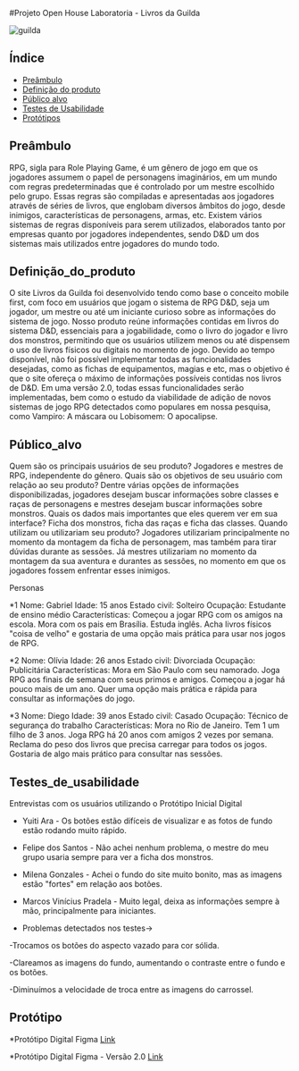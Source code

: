 #Projeto Open House Laboratoria - Livros da Guilda

![guilda](https://user-images.githubusercontent.com/46815021/61192972-8cd75580-a68e-11e9-9dea-69dca3e01d95.jpg)

## Índice

* [Preâmbulo](#preâmbulo)
* [Definição do produto](#definição_do_produto)
* [Público alvo](#público_alvo)
* [Testes de Usabilidade](#testes_de_usabilidade)
* [Protótipos](#protótipos)


## Preâmbulo

RPG, sigla para Role Playing Game, é um gênero de jogo em que os jogadores assumem o papel de personagens imaginários, em um mundo com regras predeterminadas que é controlado por um mestre escolhido pelo grupo. Essas regras são compiladas e apresentadas aos jogadores através de séries de livros, que englobam diversos âmbitos do jogo, desde inimigos, características de personagens, armas, etc.
Existem vários sistemas de regras disponíveis para serem utilizados, elaborados tanto por empresas quanto por jogadores independentes, sendo D&D um dos sistemas mais utilizados entre jogadores do mundo todo.


## Definição_do_produto

O site Livros da Guilda foi desenvolvido tendo como base o conceito mobile first, com foco em usuários que jogam o sistema de RPG D&D, seja um jogador, um mestre ou até um iniciante curioso sobre as informações do sistema de jogo. Nosso produto reúne informações contidas em livros do sistema D&D, essenciais para a jogabilidade, como o livro do jogador e livro dos monstros, permitindo que os usuários utilizem menos ou até dispensem o uso de livros físicos ou digitais no momento de jogo.
Devido ao tempo disponível, não foi possível implementar todas as funcionalidades desejadas, como as fichas de equipamentos, magias e etc, mas o objetivo é que o site ofereça o máximo de informações possíveis contidas nos livros de D&D.
Em uma versão 2.0, todas essas funcionalidades serão implementadas, bem como o estudo da viabilidade de adição de novos sistemas de jogo RPG detectados como populares em nossa pesquisa, como Vampiro: A máscara ou Lobisomem: O apocalipse.


## Público_alvo

Quem são os principais usuários de seu produto?
	Jogadores e mestres de RPG, independente do gênero.
Quais são os objetivos de seu usuário com relação ao seu produto?
	Dentre várias opções de informações disponibilizadas, jogadores desejam buscar informações sobre classes e raças de personagens e mestres desejam buscar informações sobre monstros.
Quais os dados mais importantes que eles querem ver em sua interface?
	Ficha dos monstros, ficha das raças e ficha das classes.
Quando utilizam ou utilizariam seu produto?
    Jogadores utilizariam principalmente no momento da montagem da ficha de personagem, mas também para tirar dúvidas durante as sessões. Já mestres utilizariam no momento da montagem da sua aventura e durantes as sessões, no momento em que os jogadores fossem enfrentar esses inimigos.

Personas

*1
Nome: Gabriel
Idade: 15 anos
Estado civil: Solteiro
Ocupação: Estudante de ensino médio
Características: Começou a jogar RPG com os amigos na escola. Mora com os pais em Brasília. Estuda inglês. Acha livros físicos "coisa de velho" e gostaria de uma opção mais prática para usar nos jogos de RPG.

*2
Nome: Olívia
Idade: 26 anos
Estado civil: Divorciada
Ocupação: Publicitária
Características: Mora em São Paulo com seu namorado. Joga RPG aos finais de semana com seus primos e amigos. Começou a jogar há pouco mais de um ano. Quer uma opção mais prática e rápida para consultar as informações do jogo.

*3
Nome: Diego
Idade: 39 anos
Estado civil: Casado
Ocupação: Técnico de segurança do trabalho
Características: Mora no Rio de Janeiro. Tem 1 um filho de 3 anos. Joga RPG há 20 anos com amigos 2 vezes por semana. Reclama do peso dos livros que precisa carregar para todos os jogos. Gostaria de algo mais prático para consultar nas sessões.


## Testes_de_usabilidade

Entrevistas com os usuários utilizando o Protótipo Inicial Digital

* Yuiti Ara - Os botões estão difíceis de visualizar e as fotos de fundo estão rodando muito rápido.
* Felipe dos Santos - Não achei nenhum problema, o mestre do meu grupo usaria sempre para ver a ficha dos monstros.
* Milena Gonzales - Achei o fundo do site muito bonito, mas as imagens estão "fortes" em relação aos botões.
* Marcos Vinícius Pradela - Muito legal, deixa as informações sempre à mão, principalmente para iniciantes.

* Problemas detectados nos testes->

-Trocamos os botões do aspecto vazado para cor sólida.

-Clareamos as imagens do fundo, aumentando o contraste entre o fundo e os botões.

-Diminuímos a velocidade de troca entre as imagens do carrossel.


## Protótipo

*Protótipo Digital Figma
[Link](https://www.figma.com/proto/KKjyZZBOiIZpGUMFkADLKjUc/Untitled?scaling=scale-down)

*Protótipo Digital Figma - Versão 2.0
[Link](https://www.figma.com/proto/TenIuftZ2HbqQPpEHA9wvf/Guilda-2.0?scaling=scale-down)
